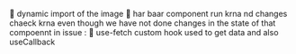 🤜 dynamic import of the image 
🤜 har baar component run krna nd changes chaeck krna even though we have not done changes in the state of that compoennt in issue : 
🤜 use-fetch custom hook used to get data and also useCallback   